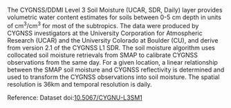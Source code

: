 The CYGNSS/DDMI Level 3 Soil Moisture (UCAR, SDR, Daily) layer provides volumetric water content estimates for soils between 0-5 cm depth in units of cm<sup>3</sup>/cm<sup>3</sup> for most of the subtropics. The data were produced by CYGNSS investigators at the University Corporation for Atmospheric Research (UCAR) and the University Colorado at Boulder (CU), and derive from version 2.1 of the CYGNSS L1 SDR. The soil moisture algorithm uses collocated soil moisture retrievals from SMAP to calibrate CYGNSS observations from the same day. For a given location, a linear relationship between the SMAP soil moisture and CYGNSS reflectivity is determined and used to transform the CYGNSS observations into soil moisture. The spatial resolution is 36km and temporal resolution is daily.

Reference: Dataset doi:[10.5067/CYGNU-L3SM1](https://doi.org/10.5067/CYGNU-L3SM1)